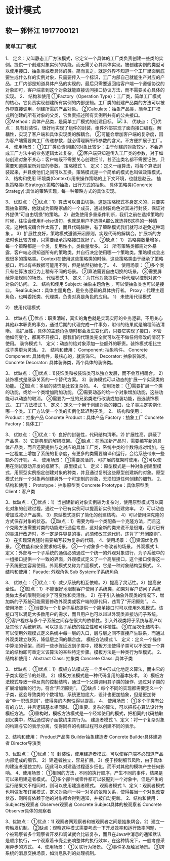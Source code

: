 # 设计模式 #
## 软一 郭怀江 1917700121 ##
### 简单工厂模式 ###
1、	定义：又叫静态工厂方法模式，它定义一个具体的工厂类负责创建一些类的实例。提供一个创建对象实例的功能，而无需关心其具体实现。被创建实例的类型可以使用接口、抽象类或者具体的类。简而言之，就是外界不知道一个工厂里面到底要生成什么样的实例对象，只需要传入一个标识，工厂内部自己就能生产对应的产品，工厂内部是知道具体产品的实现的，最后只需要返回给客户端一个遵循协议的对象即可，客户端拿到这个对象就能直接访问接口协议方法，而不需要关心具体的实现。
2、	结构和使用
①Factory（Operation Type）：工厂类，简单工厂模式的核心，它负责实现创建所有实例的内部逻辑。工厂类的创建产品类的方法可以被外界直接调用，创建所需的产品对象。
②Calculate：抽象产品类，简单工厂模式所创建的所有对象的父类，它负责描述所有实例所共有的公共接口。
③Method：具体产品类，是简单工厂模式的创建目标。
![](http://hi.csdn.net/attachment/201006/17/0_1276767125Ok7J.gif)
3、	优缺点：
①优点： 具有封装性，很好地实现了组件的封装，组件外部实现了面向接口编程。解耦性，实现了客户端和具体实现类的解耦合。
②可能会增加客户端的复杂度，因为客户端需要向工厂传递参数，就必得理解所传参数的含义。不方便扩展子工厂。
4、	使用场景：
①工厂类负责创建的对象比较少：由于创建的对象较少，不会造成工厂方法中的业务逻辑太过复杂。
②客户端只知道传入工厂类的参数，对于如何创建对象不关心：客户端既不需要关心创建细节，甚至连类名都不需要记住，只需要知道类型所对应的参数。
策略模式
1、	定义：定义一组算法，将每个算法封装起来，并且使他们之间可以互换。策略模式是一个简单的模式也叫做政策模式。
2、	结构和使用
环境类(Context):用来操作策略的上下文环境，也就是赵云。
抽象策略类(IStrategy):策略的抽象，出行方式的抽象。
具体策略类(Concrete Strategy):具体的策略实现，每一种策略方式的具体实现。
 

3、	优缺点：
①优点：1）算法可以自由切换，这是策略模式本身定义的，只要实现抽象策略，他就成为策略家族的一个成员，通过封装角色对其进行封装，保证对外提供“可自由切换”的策略。
2）避免使用多重条件判断，我们之前在选择策略的时候，往往会使用if-else语句，也就是用户不选择A那么就选择B这样的一种情况。这种情况耦合性太高了，而且代码臃肿，有了策略模式我们就可以避免这种现象 。
3）扩展性良好，策略模式遵循开闭原则，实现代码的解耦合。扩展新的方法时也比较方便，只需要继承策略接口就好了。
②缺点：
1）	策略类数量增多，每一个策略都是一个类，复用性小，类数量增多。
2）	所有策略类都需对外暴露，客户端必须知道所有的策略类，并自行决定使用哪一个策略类。策略模式会出现很多的策略类。Context在使用这些策略类的时候，这些策略类由于继承了策略接口，所以有些数据可能用不到，但是依然初始化了。
4、	使用场景：
①多个类只有在算法或行为上稍有不同的场景。
②算法需要自由切换的场景。
③需要屏蔽算法规则的场景。
代理模式
1、	定义：为其他对象提供一种代理以控制对这个对象的访问。
2、	结构和使用
Subject: 抽象主题角色 ，可以使抽象类也可以是接口。
RealSubject：具体主题角色，是业务逻辑的具体执行者。
Proxy：代理主题角色，也叫委托类、代理类。负责对真是角色的应用。
1）	未使用代理模式
 
2）	使用代理模式
 

3、	优缺点
①优点：职责清晰，真实的角色就是实现实际的业务逻辑，不用关心其他非本职责的事务，通过后期的代理完成一件事务，附带的结果就是编程简洁清晰。
高扩展性，具体的主题角色随时都会发生变化的，只要它实现了接口，不管他如何变化，都离不开接口，那我们的代理类完全就可以在不做任何修改的情况下使用。
装饰模式
1、	定义：动态的给对象添加一些额外的职责。装饰模式相比生成子类更为灵活。
2、	结构和使用：
Component: 抽象构件。
Concrete Component: 具体构件，最核心的，就装饰它。
Decorator: 抽象装饰类。
Concrete Decorator: 具体装饰类，两个具体的装饰类。
 

3、	优缺点：
①优点：1)装饰类和被装饰类可以独立发展，而不会互相耦合。
2）装饰模式是继承关系的一个替代方案。
3）装饰模式可以动态的扩展一个实现类的功能。
②缺点：多层的装饰是比较复杂的。
4、	使用场景：
①需要扩展一个类的功能，或给一个类增加附加功能。
②需要动态的给一个对象增加功能，这些功能可以动态的取消。
③需要为一批的兄弟类进行改装或加装功能，首选装饰模式。
工厂方法模式
1、	定义：定义一个用于创建对象的接口，让子类决定实例化哪一个类。工厂方法使一个类的实例化延迟到子类。
2、	结构和使用：
Product：抽象产品
Concrete Product：具体产品
Factory：抽象工厂
Concrete Factory：具体工厂
 
3、	优缺点：
①优点：1）良好的封装性，代码结构清晰。2) 扩展性高，屏蔽了产品类。3）它是典型的解耦框架。
②缺点：在添加新产品时，需要编写新的具体产品类，而且还要提供与之对应的具体工厂类，系统中类的个数将成对增加，在一定程度上增加了系统的复杂度，有更多的类需要编译和运行，会给系统带来一些额外的开销。
4、	使用场景：
①需要灵活的、可扩展的框架时使用。②可以使用在测试驱动开发的框架下。
原型模式
1、	定义：原型模式是一种对象创建型模式，用原型实例指定创建对象的种类，并且通过复制这些原型创建新的对象。原型模式允许一个对象再创建另外一个可定制的对象，无须知道任何创建的细节。
2、	结构和使用：
Prototype：抽象原型类
Concrete Prototype：具体原型类
Client：客户类
 
3、优缺点：
①优点：1）当创建新的对象实例较为复杂时，使用原型模式可以简化对象的创建过程，通过一个已有实例可以提高新实例的创建效率。
2）可以动态增加或减少产品类。 
3）原型模式提供了简化的创建结构。 
4）可以使用深克隆的方式保存对象的状态。
②缺点：1）需要为每一个类配备一个克隆方法，而且这个克隆方法需要对类的功能进行通盘考虑，这对全新的类来说不是很难，但对已有的类进行改造时，不一定是件容易的事，必须修改其源代码，违背了“开闭原则”。
3）	在实现深克隆时需要编写较为复杂的代码。
4、使用场景：
①资源优化场景。
②性能和安全要求的场景。
③一个对象多个修改者的场景。
外观模式
1、	定义：外部与一个子系统的通信必须通过一个统一的外观对象进行，为子系统中的一组接口提供一个一致的界面，外观模式定义了一个高层接口，这个接口使得这一子系统更加容易使用。外观模式又称为门面模式，它是一种对象结构型模式。
2、	结构和使用：
Facade: 外观角色
Sub System:子系统角色
 
3、	优缺点：
①优点：1）减少系统的相互依赖。2）提高了灵活性。3）提高安全性。
②缺点：1）不能很好地限制客户使用子系统类，如果对客户访问子系统类做太多的限制则减少了可变性和灵活性。
2）在不引入抽象外观类的情况下，增加新的子系统可能需要修改外观类或客户端的源代码，违背了“开闭原则”。
4、	使用场景：
①当要为一个复杂子系统提供一个简单接口时可以使用外观模式。该接口可以满足大多数用户的需求，而且用户也可以越过外观类直接访问子系统。
②客户程序与多个子系统之间存在很大的依赖性。引入外观类将子系统与客户以及其他子系统解耦，可以提高子系统的独立性和可移植性。
③在层次化结构中，可以使用外观模式定义系统中每一层的入口，层与层之间不直接产生联系，而通过外观类建立联系，降低层之间的耦合度。
模板方法模式
1、	定义：定义一个操作中算法的骨架，而将一些步骤延迟到子类中，模板方法使得子类可以不改变一个算法的结构即可重定义该算法的某些特定步骤。模板方法是一种类行为型模式。
2、	结构和使用：
Abstract Class: 抽象类 
Concrete Class:  具体子类
 
3、	优缺点：
①优点：1）模板方法模式在一个类中形式化地定义算法，而由它的子类实现细节的处理。
2）模板方法模式是一种代码复用的基本技术。
3）模板方法模式导致一种反向的控制结构，通过一个父类调用其子类的操作，通过对子类的扩展增加新的行为，符合“开闭原则”。
②缺点：每个不同的实现都需要定义一个子类，这会导致类的个数增加，系统更加庞大，设计也更加抽象，但是更加符合“单一职责原则”，使得类的内聚性得以提高。
4、	使用场景：
①多个子类有公有的方法，并且逻辑基本相同时。
②重要、复杂的算法，可以把核心算法设计为模板方法。
③重构时，模板方法模式是一个经常使用的模式，把相同的代码抽取到父类中，然后通过钩子函数约束其行为。
建造者模式
1、定义：将一个复杂对象的构建与它的表示分离，使得同样的构建过程可以创建不同的表示。

2、结构和使用：
Product产品类
Builder抽象建造者
Concrete Builder具体建造者
Director导演类
 
3、优缺点：
①优点：1）封装性，使用建造者模式，可以使客户端不必知道产品内部组成的细节。
2）建造者独立，容易扩展。3）便于控制细节风险，由于具体的建造者是独立的，因此可以对建造过程逐步细化，而不对其他的模块产生任何影响。
4、使用场景：
①相同的方法，不同的执行顺序，产生不同的事件，结果是可以采用建造者模式。
②多个部件或零件都可以装配到一个对象中，但是产生的运行结果又不相同时，则可以使用建造者模式。
观察者模式
1、定义：观察者模式也叫做发布订阅模式，定义对象间一种一对多的依赖关系，使得每当一个对象改变状态，则所有依赖于他的对象都会得到通知，并被自动更新。
2、结构和使用：
Subject被观察者
Observer观察者
Concrete Subject具体的被观察者
Concrete Observer具体的观察者
 
3、优缺点：
①优点：1) 观察者网观察者和被观察者之间是抽象耦合。2）建立一套触发机制。
②缺点：观察这种模式需要考虑一下开发效率和运行效率问题，一个被观察者多个观察者开发和调试就会比较复杂，而且在Java中消息的通知默认是顺序执行，一个观察着卡壳会影响整体的执行效率，在这种情况下，一般考虑采用异步的方式。
4、使用场景：
①关联行为场景。
②事件多及触发场景。
③跨系统的消息交换场景，如消息队列的处理机制。

